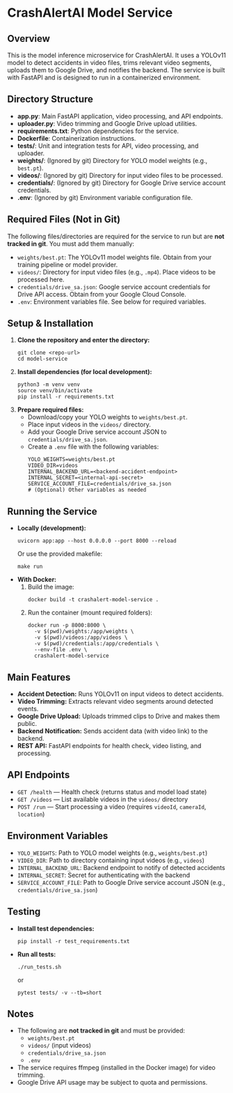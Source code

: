 CrashAlertAI Model Service
=========================

Overview
--------
This is the model inference microservice for CrashAlertAI. It uses a YOLOv11 model to detect accidents in video files, trims relevant video segments, uploads them to Google Drive, and notifies the backend. The service is built with FastAPI and is designed to run in a containerized environment.

Directory Structure
-------------------
- **app.py**: Main FastAPI application, video processing, and API endpoints.
- **uploader.py**: Video trimming and Google Drive upload utilities.
- **requirements.txt**: Python dependencies for the service.
- **Dockerfile**: Containerization instructions.
- **tests/**: Unit and integration tests for API, video processing, and uploader.
- **weights/**: (Ignored by git) Directory for YOLO model weights (e.g., `best.pt`).
- **videos/**: (Ignored by git) Directory for input video files to be processed.
- **credentials/**: (Ignored by git) Directory for Google Drive service account credentials.
- **.env**: (Ignored by git) Environment variable configuration file.

Required Files (Not in Git)
---------------------------
The following files/directories are required for the service to run but are **not tracked in git**. You must add them manually:
- `weights/best.pt`: The YOLOv11 model weights file. Obtain from your training pipeline or model provider.
- `videos/`: Directory for input video files (e.g., `.mp4`). Place videos to be processed here.
- `credentials/drive_sa.json`: Google service account credentials for Drive API access. Obtain from your Google Cloud Console.
- `.env`: Environment variables file. See below for required variables.

Setup & Installation
--------------------
1. **Clone the repository and enter the directory:**
   ```
   git clone <repo-url>
   cd model-service
   ```
2. **Install dependencies (for local development):**
   ```
   python3 -m venv venv
   source venv/bin/activate
   pip install -r requirements.txt
   ```
3. **Prepare required files:**
   - Download/copy your YOLO weights to `weights/best.pt`.
   - Place input videos in the `videos/` directory.
   - Add your Google Drive service account JSON to `credentials/drive_sa.json`.
   - Create a `.env` file with the following variables:
     ```
     YOLO_WEIGHTS=weights/best.pt
     VIDEO_DIR=videos
     INTERNAL_BACKEND_URL=<backend-accident-endpoint>
     INTERNAL_SECRET=<internal-api-secret>
     SERVICE_ACCOUNT_FILE=credentials/drive_sa.json
     # (Optional) Other variables as needed
     ```

Running the Service
-------------------
- **Locally (development):**
  ```
  uvicorn app:app --host 0.0.0.0 --port 8000 --reload
  ```
  Or use the provided makefile:
  ```
  make run
  ```
- **With Docker:**
  1. Build the image:
     ```
     docker build -t crashalert-model-service .
     ```
  2. Run the container (mount required folders):
     ```
     docker run -p 8000:8000 \
       -v $(pwd)/weights:/app/weights \
       -v $(pwd)/videos:/app/videos \
       -v $(pwd)/credentials:/app/credentials \
       --env-file .env \
       crashalert-model-service
     ```

Main Features
-------------
- **Accident Detection:** Runs YOLOv11 on input videos to detect accidents.
- **Video Trimming:** Extracts relevant video segments around detected events.
- **Google Drive Upload:** Uploads trimmed clips to Drive and makes them public.
- **Backend Notification:** Sends accident data (with video link) to the backend.
- **REST API:** FastAPI endpoints for health check, video listing, and processing.

API Endpoints
-------------
- `GET /health` — Health check (returns status and model load state)
- `GET /videos` — List available videos in the `videos/` directory
- `POST /run` — Start processing a video (requires `videoId`, `cameraId`, `location`)

Environment Variables
---------------------
- `YOLO_WEIGHTS`: Path to YOLO model weights (e.g., `weights/best.pt`)
- `VIDEO_DIR`: Path to directory containing input videos (e.g., `videos`)
- `INTERNAL_BACKEND_URL`: Backend endpoint to notify of detected accidents
- `INTERNAL_SECRET`: Secret for authenticating with the backend
- `SERVICE_ACCOUNT_FILE`: Path to Google Drive service account JSON (e.g., `credentials/drive_sa.json`)

Testing
-------
- **Install test dependencies:**
  ```
  pip install -r test_requirements.txt
  ```
- **Run all tests:**
  ```
  ./run_tests.sh
  ```
  or
  ```
  pytest tests/ -v --tb=short
  ```

Notes
-----
- The following are **not tracked in git** and must be provided:
  - `weights/best.pt`
  - `videos/` (input videos)
  - `credentials/drive_sa.json`
  - `.env`
- The service requires ffmpeg (installed in the Docker image) for video trimming.
- Google Drive API usage may be subject to quota and permissions.
